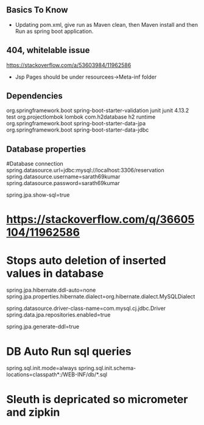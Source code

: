 ## Basics To Know

- Updating pom.xml, give run as Maven clean, then Maven install and then Run as spring boot application.

## 404, whitelable issue

https://stackoverflow.com/a/53603984/11962586

- Jsp Pages should be under resourcees->Meta-inf folder

## Dependencies

<dependency>
    <groupId>org.springframework.boot</groupId>
    <artifactId>spring-boot-starter-validation</artifactId>
</dependency>

<dependency>
    <groupId>junit</groupId>
    <artifactId>junit</artifactId>
    <version>4.13.2</version>
    <scope>test</scope>
</dependency>

<dependency>
    <groupId>org.projectlombok</groupId>
    <artifactId>lombok</artifactId>
</dependency>

<dependency>
    <groupId>com.h2database</groupId>
    <artifactId>h2</artifactId>
    <scope>runtime</scope>
</dependency>

<dependency>
    <groupId>org.springframework.boot</groupId>
    <artifactId>spring-boot-starter-data-jpa</artifactId>
</dependency>

<dependency>
    <groupId>org.springframework.boot</groupId>
    <artifactId>spring-boot-starter-data-jdbc</artifactId>
</dependency>

## Database properties

#Database connection
spring.datasource.url=jdbc:mysql://localhost:3306/reservation
spring.datasource.username=sarath69kumar
spring.datasource.password=sarath69kumar

spring.jpa.show-sql=true

# https://stackoverflow.com/q/36605104/11962586

# Stops auto deletion of inserted values in database

spring.jpa.hibernate.ddl-auto=none
spring.jpa.properties.hibernate.dialect=org.hibernate.dialect.MySQLDialect

spring.datasource.driver-class-name=com.mysql.cj.jdbc.Driver
spring.data.jpa.repositories.enabled=true

spring.jpa.generate-ddl=true

# DB Auto Run sql queries

spring.sql.init.mode=always
spring.sql.init.schema-locations=classpath*:/WEB-INF/db/*.sql

# Sleuth is depricated so micrometer and zipkin
